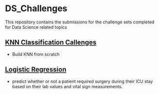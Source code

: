 # DS_Challenges
This repository contains the submissions for the challenge sets completed for Data Science related topics


## [KNN Classification Callenges](BuildKNN_Challenge.ipynb)
- Build KNN from scratch 

## [Logistic Regression](logistic_pair.ipynb)
- predict whether or not a patient required surgery during their ICU stay based on their lab values and vital sign measurements.

